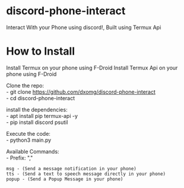 # discord-phone-interact
Interact With your Phone using discord!, Built using Termux Api


# How to Install

Install Termux on your phone using F-Droid
Install Termux Api on your phone using F-Droid

Clone the repo:
<br>
    - git clone https://github.com/dxomg/discord-phone-interact
<br>
    - cd discord-phone-interact
    
install the dependencies:
<br>
    - apt install pip termux-api -y
<br>
    - pip install discord psutil
    
Execute the code:
<br>
    - python3 main.py
    
    
Available Commands:
<br>
    - Prefix: ","
    
    msg - (Send a message notification in your phone)
    tts - (Send a text to speech message directly in your phone)
    popup - (Send a Popup Message in your phone)
    
